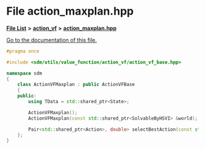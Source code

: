 
# File action\_maxplan.hpp

[**File List**](files.md) **>** [**action\_vf**](dir_d1aeb2fe2f9787dc1bfb67b37cd039f2.md) **>** [**action\_maxplan.hpp**](action__maxplan_8hpp.md)

[Go to the documentation of this file.](action__maxplan_8hpp.md) 


````cpp
#pragma once

#include <sdm/utils/value_function/action_vf/action_vf_base.hpp>

namespace sdm
{
    class ActionVFMaxplan : public ActionVFBase
    {
    public:
        using TData = std::shared_ptr<State>;

        ActionVFMaxplan();
        ActionVFMaxplan(const std::shared_ptr<SolvableByHSVI> &world);

        Pair<std::shared_ptr<Action>, double> selectBestAction(const std::shared_ptr<ValueFunction> &vf, const std::shared_ptr<State> &state, number t);
    };
}
````

